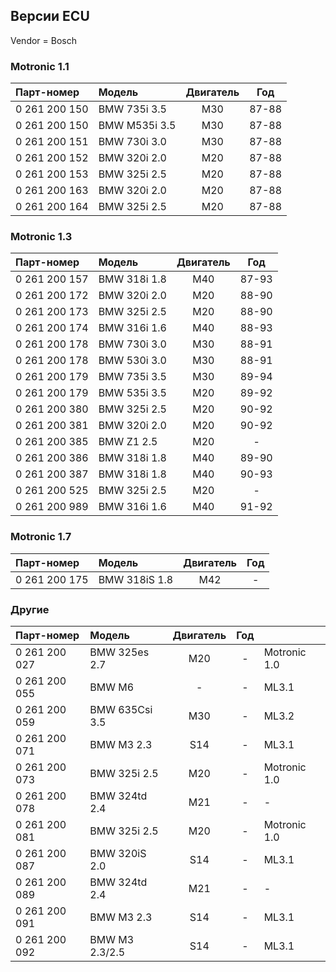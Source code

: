 ## Версии ECU
Vendor = Bosch

### Motronic 1.1

| Парт-номер    | Модель        | Двигатель | Год   |
|:--------------|:--------------|:---------:|:-----:|
| 0 261 200 150 | BMW 735i 3.5  | M30       | 87-88 |
| 0 261 200 150 | BMW M535i 3.5 | M30       | 87-88 |
| 0 261 200 151 | BMW 730i 3.0  | M30       | 87-88 |
| 0 261 200 152 | BMW 320i 2.0  | M20       | 87-88 |
| 0 261 200 153 | BMW 325i 2.5  | M20       | 87-88 |
| 0 261 200 163 | BMW 320i 2.0  | M20       | 87-88 |
| 0 261 200 164 | BMW 325i 2.5  | M20       | 87-88 |

### Motronic 1.3

| Парт-номер    | Модель        | Двигатель | Год   |
|:--------------|:--------------|:---------:|:-----:|
| 0 261 200 157 | BMW 318i 1.8  | M40       | 87-93 |
| 0 261 200 172 | BMW 320i 2.0  | M20       | 88-90 |
| 0 261 200 173 | BMW 325i 2.5  | M20       | 88-90 |
| 0 261 200 174 | BMW 316i 1.6  | M40       | 88-93 |
| 0 261 200 178 | BMW 730i 3.0  | M30       | 88-91 |
| 0 261 200 178 | BMW 530i 3.0  | M30       | 88-91 |
| 0 261 200 179 | BMW 735i 3.5  | M30       | 89-94 |
| 0 261 200 179 | BMW 535i 3.5  | M20       | 89-92 |
| 0 261 200 380 | BMW 325i 2.5  | M20       | 90-92 |
| 0 261 200 381 | BMW 320i 2.0  | M20       | 90-92 |
| 0 261 200 385 | BMW Z1 2.5    | M20       | -     |
| 0 261 200 386 | BMW 318i 1.8  | M40       | 89-90 |
| 0 261 200 387 | BMW 318i 1.8  | M40       | 90-93 |
| 0 261 200 525 | BMW 325i 2.5  | M20       | -     |
| 0 261 200 989 | BMW 316i 1.6  | M40       | 91-92 |

### Motronic 1.7

| Парт-номер    | Модель        | Двигатель | Год   |
|:--------------|:--------------|:---------:|:-----:|
| 0 261 200 175 | BMW 318iS 1.8 | M42       | -     |

### Другие

| Парт-номер    | Модель         | Двигатель | Год   |              |
|:--------------|:---------------|:---------:|:-----:|:-------------|
| 0 261 200 027 | BMW 325es 2.7  | M20       | -     | Motronic 1.0 |
| 0 261 200 055 | BMW M6         | -         | -     | ML3.1        |
| 0 261 200 059 | BMW 635Csi 3.5 | M30       | -     | ML3.2        |
| 0 261 200 071 | BMW M3 2.3     | S14       | -     | ML3.1        |
| 0 261 200 073 | BMW 325i 2.5   | M20       | -     | Motronic 1.0 |
| 0 261 200 078 | BMW 324td 2.4  | M21       | -     | -            |
| 0 261 200 081 | BMW 325i 2.5   | M20       | -     | Motronic 1.0 |
| 0 261 200 087 | BMW 320iS 2.0  | S14       | -     | ML3.1        |
| 0 261 200 089 | BMW 324td 2.4  | M21       | -     | -            |
| 0 261 200 091 | BMW M3 2.3     | S14       | -     | ML3.1        |
| 0 261 200 092 | BMW M3 2.3/2.5 | S14       | -     | ML3.1        |
